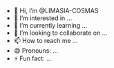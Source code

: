 - 👋 Hi, I’m @LIMASIA-COSMAS
- 👀 I’m interested in ...
- 🌱 I’m currently learning ...
- 💞️ I’m looking to collaborate on ...
- 📫 How to reach me ...
- 😄 Pronouns: ...
- ⚡ Fun fact: ...

<!---
LIMASIA-COSMAS/LIMASIA-COSMAS is a ✨ special ✨ repository because its `README.md` (this file) appears on your GitHub profile.
You can click the Preview link to take a look at your changes.
--->
